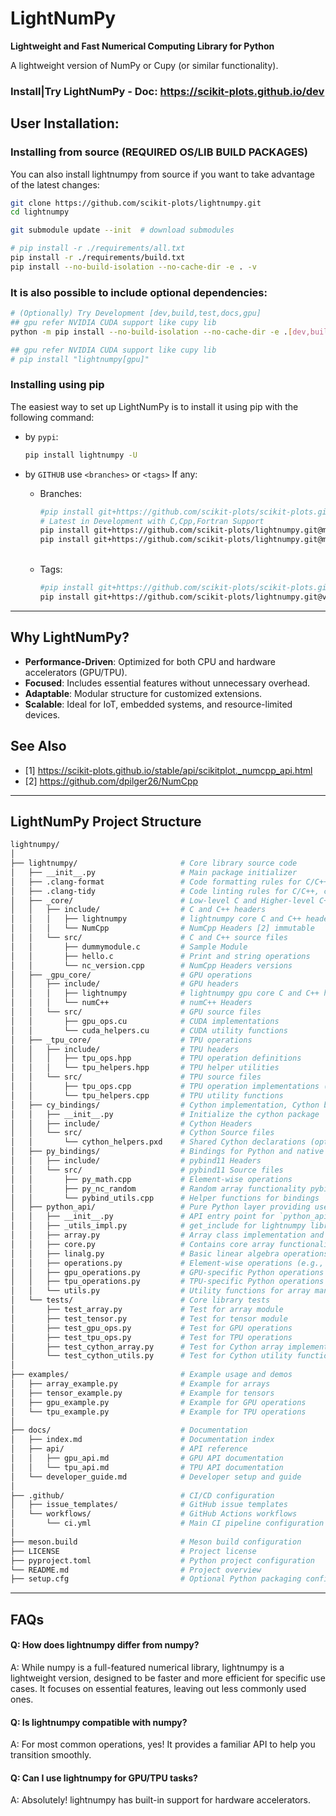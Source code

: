 # LightNumPy

**Lightweight and Fast Numerical Computing Library for Python**

A lightweight version of NumPy or Cupy (or similar functionality).

### Install|Try LightNumPy - Doc: https://scikit-plots.github.io/dev

## User Installation:

### Installing from source (REQUIRED OS/LIB BUILD PACKAGES)
You can also install lightnumpy from source if you want to take advantage of the latest changes:
```sh
git clone https://github.com/scikit-plots/lightnumpy.git
cd lightnumpy

git submodule update --init  # download submodules

# pip install -r ./requirements/all.txt
pip install -r ./requirements/build.txt
pip install --no-build-isolation --no-cache-dir -e . -v
```

### It is also possible to include optional dependencies:
```sh
# (Optionally) Try Development [dev,build,test,docs,gpu]
## gpu refer NVIDIA CUDA support like cupy lib
python -m pip install --no-build-isolation --no-cache-dir -e .[dev,build,test,docs] -v

## gpu refer NVIDIA CUDA support like cupy lib
# pip install "lightnumpy[gpu]"
```

### Installing using pip

The easiest way to set up LightNumPy is to install it using pip with the following command:

- by `pypi`:
  ```sh
  pip install lightnumpy -U
  ```

- by `GITHUB` use `<branches>` or `<tags>` If any:
  - Branches:
    ```bash
    #pip install git+https://github.com/scikit-plots/scikit-plots.git@<branches>
    # Latest in Development with C,Cpp,Fortran Support
    pip install git+https://github.com/scikit-plots/lightnumpy.git@main
    pip install git+https://github.com/scikit-plots/lightnumpy.git@maintenance/0.0.x
    ```
  <br>

  - Tags:
    ```bash
    #pip install git+https://github.com/scikit-plots/scikit-plots.git@<tags>
    pip install git+https://github.com/scikit-plots/lightnumpy.git@v0.0.x
    ```

---

## Why LightNumPy?
- **Performance-Driven**: Optimized for both CPU and hardware accelerators (GPU/TPU).
- **Focused**: Includes essential features without unnecessary overhead.
- **Adaptable**: Modular structure for customized extensions.
- **Scalable**: Ideal for IoT, embedded systems, and resource-limited devices.

## See Also
- [1] https://scikit-plots.github.io/stable/api/scikitplot._numcpp_api.html
- [2] https://github.com/dpilger26/NumCpp
---

## LightNumPy Project Structure

```sh
lightnumpy/  
│  
├── lightnumpy/                       # Core library source code  
│   ├── __init__.py                   # Main package initializer  
│   ├── .clang-format                 # Code formatting rules for C/C++, code formatting rules like braces placement, and spacing.
│   ├── .clang-tidy                   # Code linting rules for C/C++, code analysis, warnings, and bug detection.
│   ├── _core/                        # Low-level C and Higher-level C++ implementation sources  
│   │   ├── include/                  # C and C++ headers  
│   │   │   ├── lightnumpy            # lightnumpy core C and C++ headers 
│   │   │   └── NumCpp                # NumCpp Headers [2] immutable
│   │   └── src/                      # C and C++ source files  
│   │       ├── dummymodule.c         # Sample Module
│   │       ├── hello.c               # Print and string operations  
│   │       └── nc_version.cpp        # NumCpp Headers versions
│   ├── _gpu_core/                    # GPU operations  
│   │   ├── include/                  # GPU headers  
│   │   │   ├── lightnumpy            # lightnumpy gpu core C and C++ headers as .cuh
│   │   │   └── numC++                # numC++ Headers
│   │   └── src/                      # GPU source files  
│   │       ├── gpu_ops.cu            # CUDA implementations  
│   │       └── cuda_helpers.cu       # CUDA utility functions  
│   ├── _tpu_core/                    # TPU operations  
│   │   ├── include/                  # TPU headers  
│   │   │   ├── tpu_ops.hpp           # TPU operation definitions  
│   │   │   └── tpu_helpers.hpp       # TPU helper utilities  
│   │   └── src/                      # TPU source files  
│   │       ├── tpu_ops.cpp           # TPU operation implementations (via XLA)  
│   │       └── tpu_helpers.cpp       # TPU utility functions  
│   ├── cy_bindings/                  # Cython implementation, Cython bridging native libraries with Python APIs
│   │   ├── __init__.py               # Initialize the cython package  
│   │   ├── include/                  # Cython Headers  
│   │   └── src/                      # Cython Source files  
│   │       └── cython_helpers.pxd    # Shared Cython declarations (optional) 
│   ├── py_bindings/                  # Bindings for Python and native code, pybind11 bridging native libraries with Python APIs
│   │   ├── include/                  # pybind11 Headers  
│   │   └── src/                      # pybind11 Source files  
│   │       ├── py_math.cpp           # Element-wise operations 
│   │       ├── py_nc_random          # Random array functionality pybind11 with NumCpp 
│   │       └── pybind_utils.cpp      # Helper functions for bindings   
│   ├── python_api/                   # Pure Python layer providing user-friendly interfaces for core functionality
│   │   ├── __init__.py               # API entry point for `python_api`  
│   │   ├── _utils_impl.py            # get_include for lightnumpy library's C and C++ _core Headers with NumCpp Headers [2]
│   │   ├── array.py                  # Array class implementation and basic methods
│   │   ├── core.py                   # Contains core array functionality
│   │   ├── linalg.py                 # Basic linear algebra operations (e.g., dot, transpose)
│   │   ├── operations.py             # Element-wise operations (e.g., addition, multiplication) (CPU, GPU, TPU)  
│   │   ├── gpu_operations.py         # GPU-specific Python operations  
│   │   ├── tpu_operations.py         # TPU-specific Python operations  
│   │   └── utils.py                  # Utility functions for array manipulation
│   └── tests/                        # Core library tests  
│       ├── test_array.py             # Test for array module  
│       ├── test_tensor.py            # Test for tensor module  
│       ├── test_gpu_ops.py           # Test for GPU operations  
│       ├── test_tpu_ops.py           # Test for TPU operations
│       ├── test_cython_array.py      # Test for Cython array implementation  
│       └── test_cython_utils.py      # Test for Cython utility functions  
│       
├── examples/                         # Example usage and demos  
│   ├── array_example.py              # Example for arrays  
│   ├── tensor_example.py             # Example for tensors  
│   ├── gpu_example.py                # Example for GPU operations  
│   └── tpu_example.py                # Example for TPU operations  
│       
├── docs/                             # Documentation  
│   ├── index.md                      # Documentation index  
│   ├── api/                          # API reference  
│   │   ├── gpu_api.md                # GPU API documentation  
│   │   └── tpu_api.md                # TPU API documentation  
│   └── developer_guide.md            # Developer setup and guide  
│       
├── .github/                          # CI/CD configuration  
│   ├── issue_templates/              # GitHub issue templates  
│   └── workflows/                    # GitHub Actions workflows  
│       └── ci.yml                    # Main CI pipeline configuration  
│       
├── meson.build                       # Meson build configuration  
├── LICENSE                           # Project license
├── pyproject.toml                    # Python project configuration  
└── README.md                         # Project overview  
├── setup.cfg                         # Optional Python packaging configuration  
```


<!-- --- -->

<!-- ```sh
mkdir lightnumpy
cd lightnumpy

mkdir -p lightnumpy/{python_api,c_core/include,c_core/src,cpp_core/include,cpp_core/src,gpu_core/include,gpu_core/src,tpu_core/include,tpu_core/src,bindings,tests}

touch meson.build pyproject.toml README.md

mkdir -p .github/workflows
touch .github/workflows/ci.yml

mkdir docs
touch docs/index.md

mkdir examples
touch examples/{array_example.py,tensor_example.py,gpu_example.py,tpu_example.py}
``` -->

---

## FAQs

#### Q: How does lightnumpy differ from numpy?
A: While numpy is a full-featured numerical library, lightnumpy is a lightweight version, designed to be faster and more efficient for specific use cases. It focuses on essential features, leaving out less commonly used ones.

#### Q: Is lightnumpy compatible with numpy?

A: For most common operations, yes! It provides a familiar API to help you transition smoothly.

#### Q: Can I use lightnumpy for GPU/TPU tasks?

A: Absolutely! lightnumpy has built-in support for hardware accelerators.

